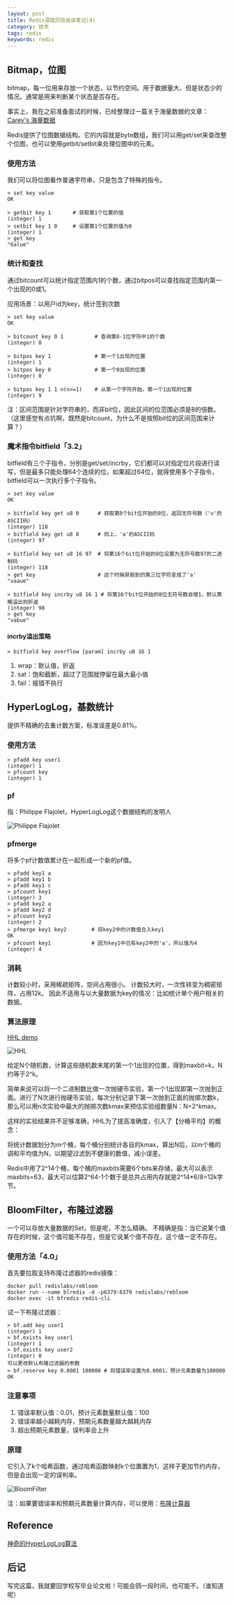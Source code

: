 ```yaml
---
layout: post
title: Redis深度历险阅读笔记(4)
category: 技术
tags: redis
keywords: redis
---
```


## Bitmap，位图

bitmap，每一位用来存放一个状态，以节约空间。用于数据量大、但是状态少的情况。通常是用来判断某个状态是否存在。

事实上，我在之前准备面试的时候，已经整理过一篇关于海量数据的文章：[Carey's 海量数据](http://carey6918.com/2018/05/24/bigdata.html)

Redis提供了位图数据结构。它的内容就是byte数组，我们可以用get/set来查改整个位图，也可以使用getbit/setbit来处理位图中的元素。

### 使用方法

我们可以将位图看作普通字符串，只是包含了特殊的指令。

```
> set key value
OK

> getbit key 1       # 获取第1个位置的值
(integer) 1
> setbit key 1 0     # 设置第1个位置的值为0
(integer) 1
> get key
"6alue"
```

### 统计和查找

通过bitcount可以统计指定范围内1的个数，通过bitpos可以查找指定范围内第一个出现的0或1。

应用场景：以用户id为key，统计签到次数

```
> set key value
OK

> bitcount key 0 1          # 查询第0-1位字符中1的个数
(integer) 8

> bitpos key 1              # 第一个1出现的位置
(integer) 1
> bitpos key 0              # 第一个0出现的位置
(integer) 0

> bitpos key 1 1 n(n>=1)    # 从第一个字符开始，第一个1出现的位置
(integer) 9
```

注：区间范围是针对字符串的，而非bit位，因此区间的位范围必须是8的倍数。（这里感觉有点坑啊，既然是bitcount，为什么不是按照bit位的区间范围来计算？）

### 魔术指令bitfield「3.2」

bitfield有三个子指令，分别是get/set/incrby，它们都可以对指定位片段进行读写，但是最多只能处理64个连续的位，如果超过64位，就得使用多个子指令，bitfield可以一次执行多个子指令。

```
> set key value
OK

> bitfield key get u8 0      # 获取第0个bit位开始的8位，返回无符号数（'v'的ASCII码）
(integer) 118
> bitfield key get u8 8      # 同上，'a'的ASCII码
(integer) 97

> bitfield key set u8 16 97  # 将第16个bit位开始的8位设置为无符号数97的二进制码
(integer) 118
> get key                    # 这个时候获取到的第三位字符变成了'a'
"vaaue"

> bitfield key incrby u8 16 1 # 将第16个bit位开始的8位无符号数自增1，默认策略溢出则折返
(integer) 98
> get key
"vabue"
```

#### incrby溢出策略
``` 
> bitfield key overflow [param] incrby u8 16 1
```
1. wrap：默认值，折返
2. sat：饱和截断，超过了范围就停留在最大最小值
3. fail：报错不执行

## HyperLogLog，基数统计

提供不精确的去重计数方案，标准误差是0.81%。

### 使用方法
```
> pfadd key user1
(integer) 1
> pfcount key
(integer) 1
```
### pf

指：Philippe Flajolet，HyperLogLog这个数据结构的发明人

![Philippe Flajolet](https://raw.githubusercontent.com/Carey6918/Carey6918.github.io/master/assets/images/redis-4-1.png)
              
### pfmerge

将多个pf计数值累计在一起形成一个新的pf值。
```
> pfadd key1 a
> pfadd key1 b
> pfadd key1 c
> pfcount key1
(integer) 3
> pfadd key2 a
> pfadd key2 d
> pfcount key2
(integer) 2
> pfmerge key1 key2        # 将key2中的计数值合入key1
OK
> pfcount key1             # 因为key1中已有key2中的'a'，所以值为4
(integer) 4
```

### 消耗

计数较小时，采用稀疏矩阵，空间占用很小。
计数较大时，一次性转变为稠密矩阵，占用12k。
因此不适用与以大量数据为key的情况：比如统计单个用户相关的数据。

### 算法原理
[HHL demo](http://content.research.neustar.biz/blog/hll.html)

![HHL](https://raw.githubusercontent.com/Carey6918/Carey6918.github.io/master/assets/images/redis-4-2.png)
            
给定N个随机数，计算这些随机数末尾的第一个1出现的位置，得到maxbit=k，N约等于2^k。

简单来说可以将一个二进制数比做一次抛硬币实验，第一个1出现即第一次抛到正面。进行了N次进行抛硬币实验，每次分别记录下第一次抛到正面的抛掷次数k，那么可以用n次实验中最大的抛掷次数kmax来预估实验组数量N：N=2^kmax。

这样的实验结果并不足够准确，HHL为了提高准确度，引入了【分桶平均】的概念：

将统计数据划分为m个桶，每个桶分别统计各自的kmax，算出N后，以m个桶的调和平均值为N，以期望过滤到不健康的数值，减小误差。

Redis中用了2^14个桶，每个桶的maxbits需要6个bits来存储，最大可以表示maxbits=63，最大可以估算2^64-1个数于是总共占用内存就是2^14*6/8=12k字节。


## BloomFilter，布隆过滤器

一个可以存放大量数据的Set，但是呢，不怎么精确。
不精确是指：当它说某个值存在的时候，这个值可能不存在，但是它说某个值不存在，这个值一定不存在。

### 使用方法「4.0」

首先要拉取支持布隆过滤器的redis镜像：
```
docker pull redislabs/rebloom
docker run --name blredis -d -p6379:6379 redislabs/rebloom
docker exec -it bfredis redis-cli
```

试一下布隆过滤器：
```
> bf.add key user1
(integer) 1
> bf.exists key user1
(integer) 1
> bf.exists key user2
(integer) 0
可以更改默认布隆过滤器的参数
> bf.reserve key 0.0001 100000 # 将错误率设置为0.0001，预计元素数量为100000
OK
```

### 注意事项

1. 错误率默认值：0.01，预计元素数量默认值：100
2. 错误率越小越耗内存，预期元素数量越大越耗内存
3. 超出预期元素数量，误判率会上升

### 原理

它引入了k个哈希函数，通过哈希函数映射k个位置置为1，这样子更加节约内存，但是会出现一定的误判率。

![BloomFilter](https://raw.githubusercontent.com/Carey6918/Carey6918.github.io/master/assets/images/redis-4-4.png)

注：如果要错误率和预期元素数量计算内存，可以使用：[布隆计算器](https://krisives.github.io/bloom-calculator/)

## Reference

[神奇的HyperLogLog算法](http://www.rainybowe.com/blog/2017/07/13/%E7%A5%9E%E5%A5%87%E7%9A%84HyperLogLog%E7%AE%97%E6%B3%95/index.html)

## 后记

写完这篇，我就要回学校写毕业论文啦！可能会鸽一段时间，也可能不。（谁知道呢）